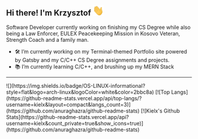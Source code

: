## Hi there! I'm Krzysztof <img src="https://raw.githubusercontent.com/Kielx/Kielx/main/wave.gif" width="30px">
Software Developer currently working on finishing my CS Degree while also being a Law Enforcer, EULEX Peacekeeping Mission in Kosovo Veteran, Strength Coach and a family man.

- 🛠️ I’m currently working on my Terminal-themed Portfolio site powered by Gatsby and my C/C++ CS Degree assignments and projects.
- 📚 I’m currently learning C/C++, and brushing up my MERN Stack
<hr>
![](https://img.shields.io/badge/OS-LINUX-informational?style=flat&logo=arch-linux&logoColor=white&color=2bbc8a)
[![Top Langs](https://github-readme-stats.vercel.app/api/top-langs/?username=kielx&layout=compact&langs_count=3)](https://github.com/anuraghazra/github-readme-stats)
[![Kielx's Github Stats](https://github-readme-stats.vercel.app/api?username=kielx&count_private=true&show_icons=true)](https://github.com/anuraghazra/github-readme-stats)
<!--
**Kielx/Kielx** is a ✨ _special_ ✨ repository because its `README.md` (this file) appears on your GitHub profile.

Here are some ideas to get you started:

- 🔭 I’m currently working on ...
- 🌱 I’m currently learning ...
- 👯 I’m looking to collaborate on ...
- 🤔 I’m looking for help with ...
- 💬 Ask me about ...
- 📫 How to reach me: ...
- 😄 Pronouns: ...
- ⚡ Fun fact: ...
-->
<!--stackedit_data:
eyJoaXN0b3J5IjpbLTExNjI0NDIsNzQ1NzIyODg0LDQ1MDQwNj
g4NiwzNDcxODQxNyw2MzUzNTU2NjhdfQ==
-->